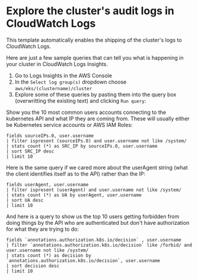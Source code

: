 # Explore the cluster's audit logs in CloudWatch Logs

This template automatically enables the shipping of the cluster's logs to CloudWatch Logs.

Here are just a few sample queries that can tell you what is happening in your cluster in CloudWatch Logs Insights.

1. Go to Logs Insights in the AWS Console
1. In the `Select log group(s)` dropdown choose `aws/eks/(clustername)/cluster` 
1. Explore some of these queries by pasting them into the query box (overwritting the existing text) and clicking `Run query`:

Show you the 10 most common users accounts connecting to the kubernetes API and what IP they are coming from. These will usually either be Kubernetes service accounts or AWS IAM Roles:
```
fields sourceIPs.0, user.username
| filter ispresent (sourceIPs.0) and user.username not like /system/
| stats count (*) as SRC_IP by sourceIPs.0, user.username
| sort SRC_IP desc
| limit 10
```

Here is the same query if we cared more about the userAgent string (what the client identifies itself as to the API) rather than the IP:
```
fields userAgent, user.username
| filter ispresent (userAgent) and user.username not like /system/
| stats count (*) as UA by userAgent, user.username
| sort UA desc
| limit 10
```

And here is a query to show us the top 10 users getting forbidden from doing things by the API who are authenticated but don't have authorization for what they are trying to do:
```
fields `annotations.authorization.k8s.io/decision` , user.username
| filter `annotations.authorization.k8s.io/decision` like /forbid/ and user.username not like /system/
| stats count (*) as decision by `annotations.authorization.k8s.io/decision`, user.username
| sort decision desc
| limit 10
```
